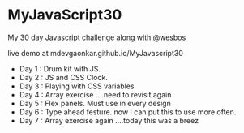 # MyJavaScript30

My 30 day Javascript challenge along with @wesbos

live demo at mdevgaonkar.github.io/MyJavascript30

- Day 1 : Drum kit with JS.
- Day 2 : JS and CSS Clock. 
- Day 3 : Playing with CSS variables
- Day 4 : Array exercise ....need to revisit again
- Day 5 : Flex panels. Must use in every design
- Day 6 : Type ahead festure. now I can put this to use more often.
- Day 7 : Array exercise again ....today this was a breez
